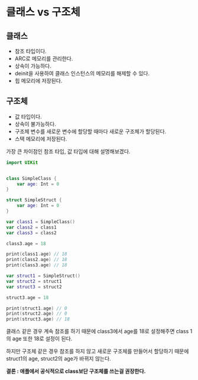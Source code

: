 # 클래스 vs 구조체

## 클래스
* 참조 타입이다.
* ARC로 메모리를 관리한다.
* 상속이 가능하다.
* deinit을 사용하여 클래스 인스턴스의 메모리를 해제할 수 있다.
* 힙 메모리에 저장된다.

## 구조체
 * 값 타입이다.
 * 상속이 불가능하다.
 * 구조체 변수를 새로운 변수에 할당할 때마다 새로운 구조체가 할당된다.
 * 스택 메모리에 저장된다.

가장 큰 차이점인 참조 타입, 값 타입에 대해 설명해보겠다.

```swift
import UIKit


class SimpleClass {
    var age: Int = 0
}

struct SimpleStruct {
    var age: Int = 0
}

var class1 = SimpleClass()
var class2 = class1
var class3 = class2

class3.age = 18

print(class1.age) // 18
print(class2.age) // 18
print(class3.age) // 18

var struct1 = SimpleStruct()
var struct2 = struct1
var struct3 = struct2

struct3.age = 18

print(struct1.age) // 0
print(struct2.age) // 0
print(struct3.age) // 18
```

클래스 같은 경우 계속 참조를 하기 때문에 class3에서 age를 18로 설정해주면 class 1의 age 또한 18로 설정이 된다.

하지만 구조체 같은 경우 참조를 하지 않고 새로운 구조체를 만들어서 할당하기 때문에 struct1의 age, struct2의 age가 바뀌지 않는다.


**결론 : 애플에서 공식적으로 class보단 구조체를 쓰는걸 권장한다.**


